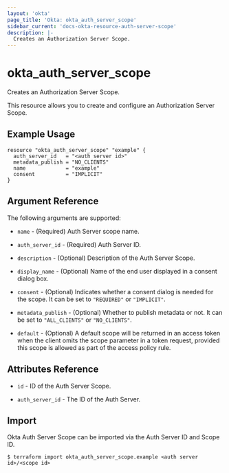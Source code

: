 ```yaml
---
layout: 'okta'
page_title: 'Okta: okta_auth_server_scope'
sidebar_current: 'docs-okta-resource-auth-server-scope'
description: |-
  Creates an Authorization Server Scope.
---
```


# okta_auth_server_scope

Creates an Authorization Server Scope.

This resource allows you to create and configure an Authorization Server Scope.

## Example Usage

```hcl
resource "okta_auth_server_scope" "example" {
  auth_server_id   = "<auth server id>"
  metadata_publish = "NO_CLIENTS"
  name             = "example"
  consent          = "IMPLICIT"
}
```

## Argument Reference

The following arguments are supported:

- `name` - (Required) Auth Server scope name.

- `auth_server_id` - (Required) Auth Server ID.

- `description` - (Optional) Description of the Auth Server Scope.

- `display_name` - (Optional) Name of the end user displayed in a consent dialog box.

- `consent` - (Optional) Indicates whether a consent dialog is needed for the scope. It can be set to `"REQUIRED"` or `"IMPLICIT"`.

- `metadata_publish` - (Optional) Whether to publish metadata or not. It can be set to `"ALL_CLIENTS"` or `"NO_CLIENTS"`.

- `default` - (Optional) A default scope will be returned in an access token when the client omits the scope parameter in a token request, provided this scope is allowed as part of the access policy rule.

## Attributes Reference

- `id` - ID of the Auth Server Scope.

- `auth_server_id` - The ID of the Auth Server.

## Import

Okta Auth Server Scope can be imported via the Auth Server ID and Scope ID.

```
$ terraform import okta_auth_server_scope.example <auth server id>/<scope id>
```
